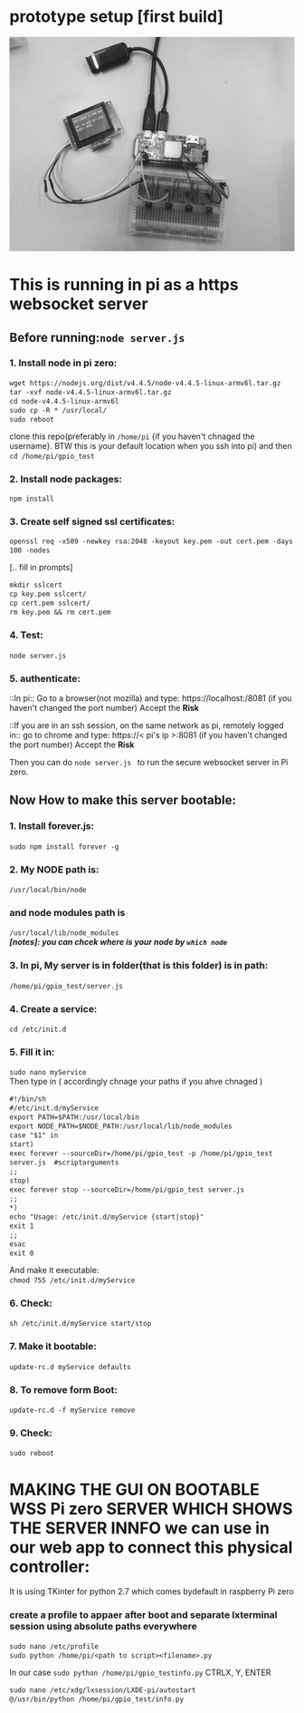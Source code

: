# prototype setup [first build]
![alt tag](https://raw.githubusercontent.com/dattasaurabh82/camera_img_save_to_server/master/serial%3Esocket%20clinet-server/gpio_test/pictures/IMG_20170413_232524.jpg
)

# This is running in pi as a https websocket server

## Before running:`node server.js`

### 1. Install node in pi zero:
```
wget https://nodejs.org/dist/v4.4.5/node-v4.4.5-linux-armv6l.tar.gz
tar -xvf node-v4.4.5-linux-armv6l.tar.gz
cd node-v4.4.5-linux-armv6l
sudo cp -R * /usr/local/
sudo reboot
```
clone this repo(preferably in `/home/pi` {if you haven't chnaged the username}. BTW this is your default location when you ssh into pi) and then <br>
`cd /home/pi/gpio_test`

### 2. Install node packages:
```
npm install
```
 
### 3. Create self signed ssl certificates:
```
openssl req -x509 -newkey rsa:2048 -keyout key.pem -out cert.pem -days 100 -nodes
```
[.. fill in prompts]
```
mkdir sslcert
cp key.pem sslcert/
cp cert.pem sslcert/
rm key.pem && rm cert.pem
```

### 4. Test: <br>
`node server.js`

### 5. authenticate:
::In pi::
Go to a browser(not mozilla) and type:  https://localhost:/8081 (if you haven't changed the port number)
Accept the **Risk**

::If you are in an ssh session, on the same network as pi, remotely logged in::
go to chrome and type: https://< pi's ip >:8081 (if you haven't changed the port number)
Accept the **Risk**



Then you can do 
`node server.js `
to run the secure websocket server in Pi zero. 


## Now How to make this server bootable:
### 1. Install forever.js: <br>
`sudo npm install forever -g`
### 2. My NODE path is: <br>
`/usr/local/bin/node` <br>
### and node modules path is <br>
`/usr/local/lib/node_modules` <br> 
***[notes]: you can chcek where is your node by `which node`***
### 3. In pi, My server is in folder(that is this folder) is in path: <br>
`/home/pi/gpio_test/server.js`
### 4. Create a service: <br> 
`cd /etc/init.d`
### 5. Fill it in: <br>
`sudo nano myService` <br>
Then type in ( accordingly chnage your paths if you ahve chnaged ) <br>
```
#!/bin/sh
#/etc/init.d/myService
export PATH=$PATH:/usr/local/bin
export NODE_PATH=$NODE_PATH:/usr/local/lib/node_modules
case "$1" in
start)
exec forever --sourceDir=/home/pi/gpio_test -p /home/pi/gpio_test server.js  #scriptarguments
;;
stop)
exec forever stop --sourceDir=/home/pi/gpio_test server.js
;;
*)
echo "Usage: /etc/init.d/myService {start|stop}"
exit 1
;;
esac
exit 0
```
And make it executable: <br>
`chmod 755 /etc/init.d/myService ` <br>
### 6. Check: <br>
`sh /etc/init.d/myService start/stop` <br>
### 7. Make it bootable: <br>
`update-rc.d myService defaults`
### 8. To remove form Boot: <br>
`update-rc.d -f myService remove`

### 9. Check: <br>
`sudo reboot`


# MAKING THE GUI ON BOOTABLE WSS Pi zero SERVER WHICH SHOWS THE SERVER INNFO we can use in our web app to connect this physical controller: <br>
It is using TKinter for python 2.7 which comes bydefault in raspberry Pi zero <br>
### create a profile to appaer after boot and separate lxterminal session using absolute paths everywhere
```
sudo nano /etc/profile
sudo python /home/pi/<path to script><filename>.py
```
In our case
`sudo python /home/pi/gpio_testinfo.py`
CTRLX, Y, ENTER
```
sudo nano /etc/xdg/lxsession/LXDE-pi/autostart
@/usr/bin/python /home/pi/gpio_test/info.py
```
